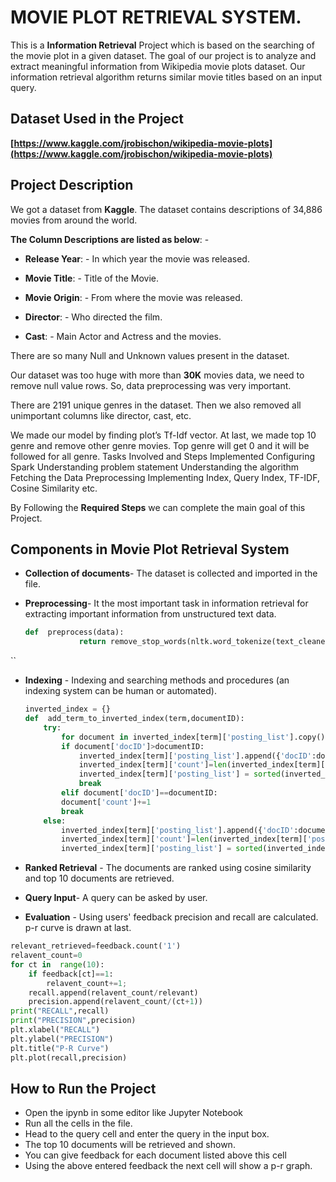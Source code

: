 
# MOVIE PLOT RETRIEVAL SYSTEM.

This is a **Information Retrieval** Project which is based on the searching of the movie plot in a given dataset. The goal of our project is to analyze and extract meaningful information from Wikipedia movie plots dataset. Our information retrieval algorithm returns similar movie titles based on an input query.


## Dataset Used in the Project

 **[https://www.kaggle.com/jrobischon/wikipedia-movie-plots](https://www.kaggle.com/jrobischon/wikipedia-movie-plots)**

## Project Description


We got a dataset from **Kaggle**. The dataset contains descriptions of 34,886 movies from around the world.

**The Column Descriptions are listed as below**: -

-   **Release Year**: - In which year the movie was released.
    
-   **Movie Title**: - Title of the Movie.
    
-   **Movie Origin**: - From where the movie was released.
    
-   **Director**: - Who directed the film.
    
-   **Cast**: - Main Actor and Actress and the movies.
    
There are so many Null and Unknown values present in the dataset.

Our dataset was too huge with more than **30K** movies data, we need to remove 		   null 	value rows. So, data preprocessing was very important.

There are 2191 unique genres in the dataset. Then we also removed all unimportant columns like director, cast, etc.

We made our model by finding plot’s Tf-Idf vector. At last, we made top 10 genre and remove other genre movies.  Top genre will get 0 and it will be followed for all genre. Tasks Involved and Steps Implemented Configuring Spark Understanding problem statement Understanding the algorithm Fetching the Data Preprocessing Implementing Index, Query Index, TF-IDF, Cosine Similarity etc.

By Following the **Required Steps** we can complete the main goal of this Project.

## Components in Movie Plot Retrieval System

 
 - **Collection of documents**- The dataset is collected and imported in the file.

- **Preprocessing**- It the most important task in information retrieval for extracting important information from unstructured text data.
	```py 
	def  preprocess(data):
				return remove_stop_words(nltk.word_tokenize(text_cleaner(data)))
``

- **Indexing** - Indexing and searching methods and procedures (an indexing system can be human or automated).

	```py 
	inverted_index = {}
	def  add_term_to_inverted_index(term,documentID):
		try:
			for document in inverted_index[term]['posting_list'].copy():
			if document['docID']>documentID:
				inverted_index[term]['posting_list'].append({'docID':documentID,'count':1})
				inverted_index[term]['count']=len(inverted_index[term]['posting_list'])
				inverted_index[term]['posting_list'] = sorted(inverted_index[term ['posting_list'],key=lambda x:x['docID'])
				break
			elif document['docID']==documentID:
			document['count']+=1
			break
		else:
			inverted_index[term]['posting_list'].append({'docID':documentID,'count':1})
			inverted_index[term]['count']=len(inverted_index[term]['posting_list'])
			inverted_index[term]['posting_list'] = sorted(inverted_index[term]['posting_list'],key=lambda x:x['docID'])

- **Ranked Retrieval** - The documents are ranked using cosine similarity and top 10 documents are retrieved.

 - **Query Input**- A query can be asked by user.
 
 - **Evaluation** - Using users' feedback precision and recall are calculated. p-r curve is drawn at last.
```py def  evaluate(feedback):
relevant_retrieved=feedback.count('1')
relavent_count=0
for ct in  range(10):
	if feedback[ct]==1:
		relavent_count+=1;
	recall.append(relavent_count/relevant)
	precision.append(relavent_count/(ct+1))
print("RECALL",recall)
print("PRECISION",precision)
plt.xlabel("RECALL")
plt.ylabel("PRECISION")
plt.title("P-R Curve")
plt.plot(recall,precision)
```
## How to Run the Project

- Open the ipynb in some editor like Jupyter Notebook
- Run all the cells in the file.
- Head to the query cell and enter the query in the input box.
- The top 10 documents will be retrieved and shown.
- You can give feedback for each document listed above this cell
- Using the above entered feedback the next cell will show a p-r graph.
